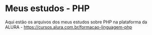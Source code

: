 # Meus estudos - PHP
Aqui estão os arquivos dos meus estudos sobre PHP na plataforma da ALURA - https://cursos.alura.com.br/formacao-linguagem-php
